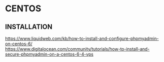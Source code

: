 <h1>CENTOS</h1>
<h2>INSTALLATION</h2>
<p><a href="https://www.liquidweb.com/kb/how-to-install-and-configure-phpmyadmin-on-centos-6/">https://www.liquidweb.com/kb/how-to-install-and-configure-phpmyadmin-on-centos-6/</a><br>
<a href="https://www.digitalocean.com/community/tutorials/how-to-install-and-secure-phpmyadmin-on-a-centos-6-4-vps">https://www.digitalocean.com/community/tutorials/how-to-install-and-secure-phpmyadmin-on-a-centos-6-4-vps</a></p>
